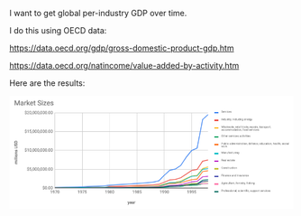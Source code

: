 I want to get global per-industry GDP over time.

I do this using OECD data:

https://data.oecd.org/gdp/gross-domestic-product-gdp.htm

https://data.oecd.org/natincome/value-added-by-activity.htm

Here are the results:

<kbd>![graph of global per-industry GDP](/graph.png?raw=true "Global per-industry GDP over time")</kbd>
